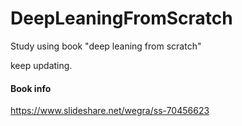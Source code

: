 # DeepLeaningFromScratch
Study using book "deep leaning from scratch"

keep updating.

#### Book info
https://www.slideshare.net/wegra/ss-70456623
